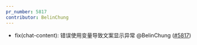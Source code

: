 ```yaml
---
pr_number: 5817
contributor: BelinChung
---
```


- fix(chat-content): 错误使用变量导致文案显示异常 @BelinChung ([#5817](https://github.com/Tencent/tdesign-vue-next/pull/5817))

